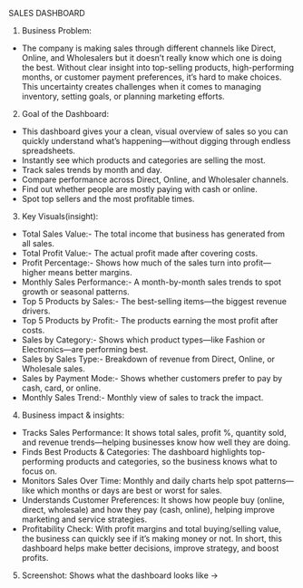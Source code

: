 SALES DASHBOARD

1. Business Problem:
- The company is making sales through different channels like Direct, Online, and Wholesalers but it doesn’t really know which one is doing the best. Without clear insight into top-selling products, high-performing months, or customer payment preferences, it’s hard to make choices. This uncertainty creates challenges when it comes to managing inventory, setting goals, or planning marketing efforts.


2. Goal of the Dashboard:
- This dashboard gives your a clean, visual overview of sales so you can quickly understand what’s happening—without digging through endless spreadsheets.
- Instantly see which products and categories are selling the most.
- Track sales trends by month and day.
- Compare performance across Direct, Online, and Wholesaler channels.
- Find out whether people are mostly paying with cash or online.
- Spot top sellers and the most profitable times.


3. Key Visuals(insight):
- Total Sales Value:- The total income that business has generated from all sales.
- Total Profit Value:- The actual profit made after covering costs.
- Profit Percentage:- Shows how much of the sales turn into profit—higher means better margins.
- Monthly Sales Performance:- A month-by-month sales trends to spot growth or seasonal patterns.
- Top 5 Products by Sales:- The best-selling items—the biggest revenue drivers.
- Top 5 Products by Profit:- The products earning the most profit after costs.
- Sales by Category:- Shows which product types—like Fashion or Electronics—are performing best.
- Sales by Sales Type:- Breakdown of revenue from Direct, Online, or Wholesale sales.
- Sales by Payment Mode:- Shows whether customers prefer to pay by cash, card, or online.
- Monthly Sales Trend:- Monthly view of sales to track the impact.


4. Business impact & insights:
- Tracks Sales Performance: It shows total sales, profit %, quantity sold, and revenue trends—helping businesses know how well they are doing.
- Finds Best Products & Categories: The dashboard highlights top-performing products and categories, so the business knows what to focus on.
- Monitors Sales Over Time: Monthly and daily charts help spot patterns—like which months or days are best or worst for sales.
- Understands Customer Preferences: It shows how people buy (online, direct, wholesale) and how they pay (cash, online), helping improve marketing and service strategies.
- Profitability Check: With profit margins and total buying/selling value, the business can quickly see if it’s making money or not.
In short, this dashboard helps make better decisions, improve strategy, and boost profits.


5. Screenshot:
Shows what the dashboard looks like ->
